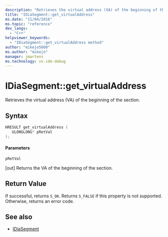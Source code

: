 ```yaml
---
description: "Retrieves the virtual address (VA) of the beginning of the section."
title: "IDiaSegment::get_virtualAddress"
ms.date: "11/04/2016"
ms.topic: "reference"
dev_langs:
  - "C++"
helpviewer_keywords:
  - "IDiaSegment::get_virtualAddress method"
author: "mikejo5000"
ms.author: "mikejo"
manager: jmartens
ms.technology: vs-ide-debug
---
```

# IDiaSegment::get_virtualAddress

Retrieves the virtual address (VA) of the beginning of the section.

## Syntax

```C++
HRESULT get_virtualAddress ( 
   ULONGLONG* pRetVal
);
```

#### Parameters
 `pRetVal`

[out] Returns the VA of the beginning of the section.

## Return Value
 If successful, returns `S_OK`. Returns `S_FALSE` if this property is not supported. Otherwise, returns an error code.

## See also
- [IDiaSegment](../../debugger/debug-interface-access/idiasegment.md)
